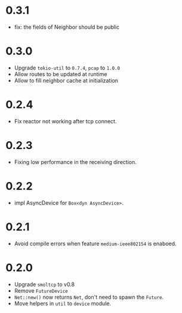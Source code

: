 # 0.3.1

- fix: the fields of Neighbor should be public

# 0.3.0

- Upgrade `tokio-util` to `0.7.4`, `pcap` to `1.0.0`
- Allow routes to be updated at runtime
- Allow to fill neighbor cache at initialization

# 0.2.4

- Fix reactor not working after tcp connect.

# 0.2.3

- Fixing low performance in the receiving direction.

# 0.2.2

- impl AsyncDevice for `Box<dyn AsyncDevice>`.

# 0.2.1

- Avoid compile errors when feature `medium-ieee802154` is enaboed.

# 0.2.0

- Upgrade `smoltcp` to v0.8
- Remove `FutureDevice`
- `Net::new()` now returns `Net`, don't need to spawn the `Future`.
- Move helpers in `util` to `device` module.
